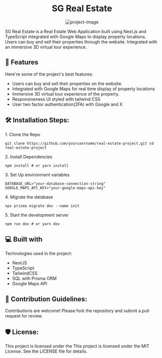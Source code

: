 <h1 align="center" id="title">SG Real Estate</h1>

<p align="center"><img src="https://socialify.git.ci/SagarG2003/RealEstateNextJS/image?language=1&amp;owner=1&amp;name=1&amp;stargazers=1&amp;theme=Light" alt="project-image"></p>

<p id="description">SG Real Estate is a Real Estate Web Application built using Next.js and TypeScript integrated with Google Maps to display property locations. Users can buy and sell their properties through the website. Integrated with an immersive 3D virtual tour experience.</p>

  
  
<h2>🧐 Features</h2>

Here're some of the project's best features:

*   Users can buy and sell their properties on the website.
*   Integrated with Google Maps for real time display of property locations
*   Immersive 3D virtual tour experience of the property.
*   Responsiveness UI styled with tailwind CSS
*   User two factor authentication(2FA) with Google and X


<h2>🛠️ Installation Steps:</h2>

<p>1. Clone the Repo</p>

```
git clone https://github.com/yourusername/real-estate-project.git cd real-estate-project
```

<p>2. Install Dependencies</p>

```
npm install # or yarn install
```

<p>3. Set Up environment variables</p>

```
DATABASE_URL="your-database-connection-string" GOOGLE_MAPS_API_KEY="your-google-maps-api-key"
```

<p>4. Migrate the database</p>

```
npx prisma migrate dev --name init
```

<p>5. Start the development server</p>

```
npm run dev # or yarn dev
```
<h2>💻 Built with</h2>

Technologies used in the project:

*   NextJS
*   TypeScript
*   TailwindCSS
*   SQL with Prisma ORM
*   Google Maps API


<h2>🍰 Contribution Guidelines:</h2>

Contributions are welcome! Please fork the repository and submit a pull request for review.



<h2>🛡️ License:</h2>

This project is licensed under the This project is licensed under the MIT License. See the LICENSE file for details.

